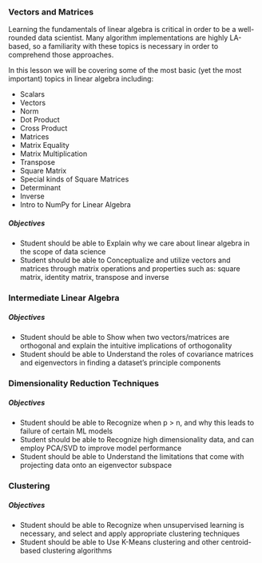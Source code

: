 ### Vectors and Matrices
Learning the fundamentals of linear algebra is critical in order to be a well-rounded data scientist. Many algorithm implementations are highly LA-based, so a familiarity with these topics is necessary in order to comprehend those approaches.

In this lesson we will be covering some of the most basic (yet the most important) topics in linear algebra including:

* Scalars
* Vectors
* Norm
* Dot Product
* Cross Product
* Matrices
* Matrix Equality
* Matrix Multiplication
* Transpose
* Square Matrix
* Special kinds of Square Matrices
* Determinant
* Inverse
* Intro to NumPy for Linear Algebra

##### Objectives
* Student should be able to Explain why we care about linear algebra in the scope of data science
* Student should be able to Conceptualize and utilize vectors and matrices through matrix operations and properties such as: square matrix, identity matrix, transpose and inverse

### Intermediate Linear Algebra
##### Objectives
* Student should be able to Show when two vectors/matrices are orthogonal and explain the intuitive implications of orthogonality
* Student should be able to Understand the roles of covariance matrices and eigenvectors in finding a dataset’s principle components

### Dimensionality Reduction Techniques
##### Objectives
* Student should be able to Recognize when p > n, and why this leads to failure of certain ML models
* Student should be able to Recognize high dimensionality data, and can employ PCA/SVD to improve model performance
* Student should be able to Understand the limitations that come with projecting data onto an eigenvector subspace

### Clustering
##### Objectives
* Student should be able to Recognize when unsupervised learning is necessary, and select and apply appropriate clustering techniques
* Student should be able to Use K-Means clustering and other centroid-based clustering algorithms
